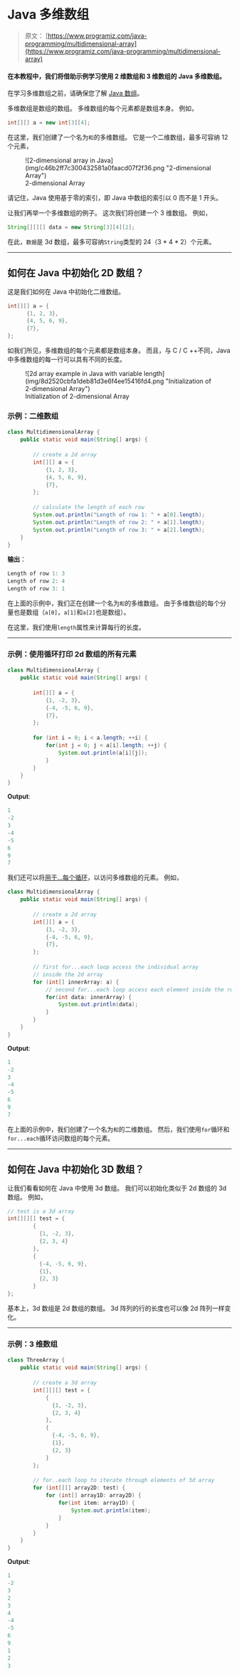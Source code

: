 # Java 多维数组

> 原文： [https://www.programiz.com/java-programming/multidimensional-array](https://www.programiz.com/java-programming/multidimensional-array)

#### 在本教程中，我们将借助示例学习使用 2 维数组和 3 维数组的 Java 多维数组。

在学习多维数组之前，请确保您了解 [Java 数组](/java-programming/arrays "Java Arrays")。

多维数组是数组的数组。 多维数组的每个元素都是数组本身。 例如，

```java
int[][] a = new int[3][4];
```

在这里，我们创建了一个名为`和`的多维数组。 它是一个二维数组，最多可容纳 12 个元​​素，

<figure>![2-dimensional array in Java](img/c46b2ff7c300432581a0faacd07f2f36.png "2-dimensional Array")

<figcaption>2-dimensional Array</figcaption>

</figure>

请记住，Java 使用基于零的索引，即 Java 中数组的索引以 0 而不是 1 开头。

让我们再举一个多维数组的例子。 这次我们将创建一个 3 维数组。 例如，

```java
String[][][] data = new String[3][4][2];
```

在此，`数据`是 3d 数组，最多可容纳`String`类型的 24（3 * 4 * 2）个元素。

* * *

## 如何在 Java 中初始化 2D 数组？

这是我们如何在 Java 中初始化二维数组。

```java
int[][] a = {
      {1, 2, 3}, 
      {4, 5, 6, 9}, 
      {7}, 
};
```

如我们所见，多维数组的每个元素都是数组本身。 而且，与 C / C ++不同，Java 中多维数组的每一行可以具有不同的长度。

<figure>![2d array example in Java with variable length](img/8d2520cbfa1deb81d3e6f4ee15416fd4.png "Initialization of 2-dimensional Array")

<figcaption>Initialization of 2-dimensional Array</figcaption>

</figure>

### 示例：二维数组

```java
class MultidimensionalArray {
    public static void main(String[] args) {

        // create a 2d array
        int[][] a = {
            {1, 2, 3}, 
            {4, 5, 6, 9}, 
            {7}, 
        };

        // calculate the length of each row
        System.out.println("Length of row 1: " + a[0].length);
        System.out.println("Length of row 2: " + a[1].length);
        System.out.println("Length of row 3: " + a[2].length);
    }
}
```

**输出**：

```java
Length of row 1: 3
Length of row 2: 4
Length of row 3: 1
```

在上面的示例中，我们正在创建一个名为`和`的多维数组。 由于多维数组的每个分量也是数组（`a[0]`，`a[1]`和`a[2]`也是数组）。

在这里，我们使用`length`属性来计算每行的长度。

* * *

### 示例：使用循环打印 2d 数组的所有元素

```java
class MultidimensionalArray {
    public static void main(String[] args) {

        int[][] a = {
            {1, -2, 3}, 
            {-4, -5, 6, 9}, 
            {7}, 
        };

        for (int i = 0; i < a.length; ++i) {
            for(int j = 0; j < a[i].length; ++j) {
                System.out.println(a[i][j]);
            }
        }
    }
}
```

**Output**:

```java
1
-2
3
-4
-5
6
9
7
```

我们还可以将[用于...每个循环](/java-programming/enhanced-for-loop "Java for..each Loop")，以访问多维数组的元素。 例如，

```java
class MultidimensionalArray {
    public static void main(String[] args) {

        // create a 2d array
        int[][] a = {
            {1, -2, 3}, 
            {-4, -5, 6, 9}, 
            {7}, 
        };

        // first for...each loop access the individual array
        // inside the 2d array
        for (int[] innerArray: a) {
            // second for...each loop access each element inside the row
            for(int data: innerArray) {
                System.out.println(data);
            }
        }
    }
}
```

**Output**:

```java
1
-2
3
-4
-5
6
9
7
```

在上面的示例中，我们创建了一个名为`和`的二维数组。 然后，我们使用`for`循环和`for...each`循环访问数组的每个元素。

* * *

## 如何在 Java 中初始化 3D 数组？

让我们看看如何在 Java 中使用 3d 数组。 我们可以初始化类似于 2d 数组的 3d 数组。 例如，

```java
// test is a 3d array
int[][][] test = {
        {
          {1, -2, 3}, 
          {2, 3, 4}
        }, 
        { 
          {-4, -5, 6, 9}, 
          {1}, 
          {2, 3}
        } 
};
```

基本上，3d 数组是 2d 数组的数组。 3d 阵列的行的长度也可以像 2d 阵列一样变化。

* * *

### 示例：3 维数组

```java
class ThreeArray {
    public static void main(String[] args) {

        // create a 3d array
        int[][][] test = {
            {
              {1, -2, 3}, 
              {2, 3, 4}
            }, 
            { 
              {-4, -5, 6, 9}, 
              {1}, 
              {2, 3}
            } 
        };

        // for..each loop to iterate through elements of 3d array
        for (int[][] array2D: test) {
            for (int[] array1D: array2D) {
                for(int item: array1D) {
                    System.out.println(item);
                }
            }
        }
    }
}
```

**Output**:

```java
1
-2
3
2
3
4
-4
-5
6
9
1
2
3
```